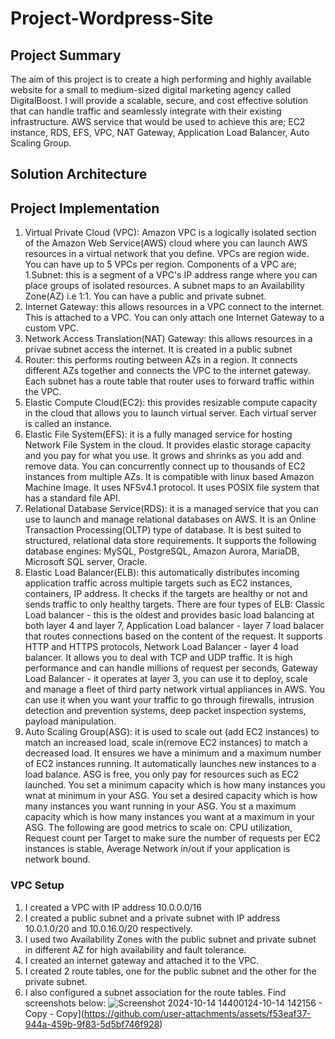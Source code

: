 # Project-Wordpress-Site
## Project Summary
The aim of this project is to create a high performing and highly available website for a small to medium-sized digital marketing agency called DigitalBoost. I will provide a scalable, secure, and cost effective solution that can handle traffic and seamlessly integrate with their existing infrastructure.  AWS service that would be used to achieve this are; EC2 instance, RDS, EFS, VPC, NAT Gateway, Application Load Balancer, Auto Scaling Group.
## Solution Architecture
## Project Implementation
1. Virtual Private Cloud (VPC): Amazon VPC is a logically isolated section of the Amazon Web Service(AWS) cloud where you can launch AWS resources in a virtual network that you define. VPCs are region wide. You can have up to 5 VPCs per region. Components of a VPC are;
1.Subnet: this is a segment of a VPC's IP address range where you can place groups of isolated resources. A subnet maps to an Availability Zone(AZ) i.e 1:1. You can 
   have a public and private subnet.
2. Internet Gateway: this allows resources in a VPC connect to the internet. This is attached to a VPC. You can only attach one Internet Gateway to a custom VPC.
3. Network Access Translation(NAT) Gateway: this allows resources in a privae subnet access the internet. It is created in a public subnet
4. Router: this performs routing between AZs in a region. It connects different AZs together and connects the VPC to the internet gateway. Each subnet has a route 
   table that router uses to forward traffic within the VPC.
2. Elastic Compute Cloud(EC2): this provides resizable compute capacity in the cloud that allows you to launch virtual server. Each virtual server is called an instance.
3. Elastic File System(EFS): it is a fully managed service for hosting Network File System in the cloud. It provides elastic storage capacity and you pay for what you use. It grows and shrinks as you add and remove data. You can concurrently connect up to thousands of EC2 instances from multiple AZs. It is compatible with linux based Amazon Machine Image. It uses NFSv4.1 protocol. It uses POSIX file system that has a standard file API.
4. Relational Database Service(RDS): it is a managed service that you can use to launch and manage relational databases on AWS. It is an Online Transaction Processing(OLTP) type of database. It is best suited to structured, relational data store requirements. It supports the following database engines: MySQL, PostgreSQL, Amazon Aurora, MariaDB, Microsoft SQL server, Oracle.
5. Elastic Load Balancer(ELB): this automatically distributes incoming application traffic across multiple targets such as EC2 instances, containers, IP address. It checks if the targets are healthy or not and sends traffic to only healthy targets. There are four types of ELB: Classic Load balancer - this is the oldest and provides basic load balancing at both layer 4 and layer 7, Application Load balancer - layer 7 load balacer that routes connections based on the content of the request. It supports HTTP and HTTPS protocols, Network Load Balancer - layer 4 load balancer. It allows you to deal with TCP and UDP traffic. It is high performance and can handle millions of request per seconds, Gateway Load Balancer - it operates at layer 3, you can use it to deploy, scale and manage a fleet of third party network virtual appliances in AWS. You can use it when you want your traffic to go through firewalls, intrusion detection and prevention systems, deep packet inspection systems, payload manipulation.
7. Auto Scaling Group(ASG): it is used to scale out (add EC2 instances) to match an increased load, scale in(remove EC2 instances) to match a decreased load. It ensures we have a minimum and a maximum number of EC2 instances running. It automatically launches new instances to a load balance. ASG  is free, you only pay for resources such as EC2 launched. You set a minimum capacity which is how many instances you wnat at minimum in your ASG. You set a desired capacity which is how many instances you want running in your ASG. You st a maximum capacity which is how many instances you want at a maximum in your ASG. The following are good metrics to scale on: CPU utilization, Request count per Target to make sure the number of requests per EC2 instances is stable, Average Network in/out if your application is network bound.
 ### VPC Setup
 1. I created a VPC with IP address 10.0.0.0/16
   2. I created a public subnet and a private subnet with IP address 10.0.1.0/20 and 10.0.16.0/20 respectively.
   3. I used two Availability Zones with the public subnet and private subnet in different AZ for high availability and  fault tolerance.
   4. I created an internet gateway and attached it to the VPC.
   5. I created 2 route tables, one for the public subnet and the other for the private subnet.
   6. I also configured a subnet association for the route tables.
Find screenshots below:
![Screenshot 2024-10-14 144001](https://github.com/user-attachments/assets/a523be58-0949-40e4-ab73-26faeed3702e)24-10-14 142156 - Copy - Copy](https://github.com/user-attachments/assets/f53eaf37-944a-459b-9f83-5d5bf746f928)
   
